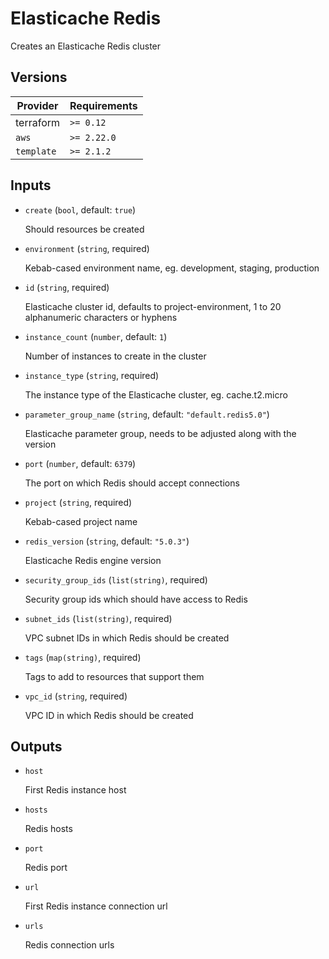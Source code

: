 # Elasticache Redis

Creates an Elasticache Redis cluster

<!-- bin/docs -->

## Versions

| Provider | Requirements |
|-|-|
| terraform | `>= 0.12` |
| `aws` | `>= 2.22.0` |
| `template` | `>= 2.1.2` |

## Inputs

* `create` (`bool`, default: `true`)

    Should resources be created

* `environment` (`string`, required)

    Kebab-cased environment name, eg. development, staging, production

* `id` (`string`, required)

    Elasticache cluster id, defaults to project-environment, 1 to 20 alphanumeric characters or hyphens

* `instance_count` (`number`, default: `1`)

    Number of instances to create in the cluster

* `instance_type` (`string`, required)

    The instance type of the Elasticache cluster, eg. cache.t2.micro

* `parameter_group_name` (`string`, default: `"default.redis5.0"`)

    Elasticache parameter group, needs to be adjusted along with the version

* `port` (`number`, default: `6379`)

    The port on which Redis should accept connections

* `project` (`string`, required)

    Kebab-cased project name

* `redis_version` (`string`, default: `"5.0.3"`)

    Elasticache Redis engine version

* `security_group_ids` (`list(string)`, required)

    Security group ids which should have access to Redis

* `subnet_ids` (`list(string)`, required)

    VPC subnet IDs in which Redis should be created

* `tags` (`map(string)`, required)

    Tags to add to resources that support them

* `vpc_id` (`string`, required)

    VPC ID in which Redis should be created



## Outputs

* `host`

    First Redis instance host

* `hosts`

    Redis hosts

* `port`

    Redis port

* `url`

    First Redis instance connection url

* `urls`

    Redis connection urls
